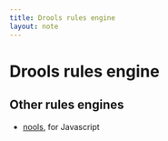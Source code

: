 ```yaml
---
title: Drools rules engine
layout: note
---
```


# Drools rules engine

## Other rules engines

- [nools](http://c2fo.io/nools/), for Javascript




